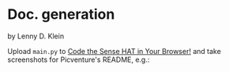 # Doc. generation

by Lenny D. Klein

Upload `main.py` to [Code the Sense HAT in Your Browser!](https://trinket.io/sense-hat) and take screenshots for Picventure's README, e.g.:
